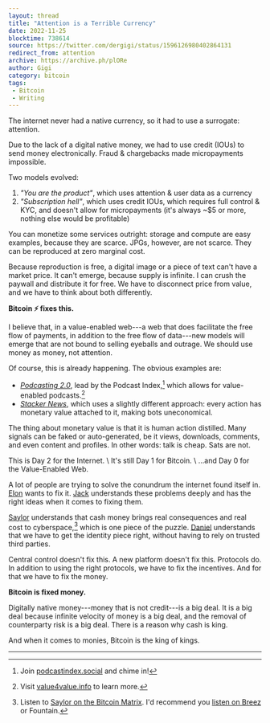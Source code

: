 ```yaml
---
layout: thread
title: "Attention is a Terrible Currency"
date: 2022-11-25
blocktime: 738614
source: https://twitter.com/dergigi/status/1596126980402864131
redirect_from: attention
archive: https://archive.ph/plORe
author: Gigi
category: bitcoin
tags:
 - Bitcoin
 - Writing
---
```


The internet never had a native currency, so it had to use a surrogate:
attention.

Due to the lack of a digital native money, we had to use credit (IOUs)
to send money electronically. Fraud & chargebacks made micropayments
impossible.

Two models evolved:

1. _\"You are the product\"_, which uses attention & user data as a currency
2. _\"Subscription hell\"_, which uses credit IOUs, which requires full control & KYC, and doesn\'t allow for micropayments (it\'s always \~\$5 or more, nothing else would be profitable)

You can monetize some services outright: storage and compute are easy
examples, because they are scarce. JPGs, however, are not scarce. They
can be reproduced at zero marginal cost.

Because reproduction is free, a digital image or a piece of text can\'t
have a market price. It can\'t emerge, because supply is infinite. I can
crush the paywall and distribute it for free. We have to disconnect
price from value, and we have to think about both differently.

**Bitcoin ⚡ fixes this.**

I believe that, in a value-enabled web---a web that does
facilitate the free flow of payments, in addition to the free flow of
data---new models will emerge that are not bound to selling eyeballs and
outrage. We should use money as money, not attention.

Of course, this is already happening. The obvious examples are:

- _[Podcasting 2.0](https://podcastindex.org)_, lead by the Podcast Index,[^fn-pis] which allows for value-enabled podcasts.[^fn-v4v]
- _[Stacker News](https://stacker.news/)_, which uses a slightly different approach: every action has monetary value attached to it, making bots uneconomical.

[^fn-pis]: Join [podcastindex.social](https://podcastindex.social) and chime in!

[^fn-v4v]: Visit [value4value.info](https://value4value.info/) to learn more.

The thing about monetary value is that it is human action distilled.
Many signals can be faked or auto-generated, be it views, downloads,
comments, and even content and profiles. In other words: talk is cheap.
Sats are not.

This is Day 2 for the Internet. \\
It\'s still Day 1 for Bitcoin. \\
\...and Day 0 for the Value-Enabled Web.

A lot of people are trying to solve the conundrum the internet found
itself in. [Elon](https://twitter.com/elonmusk) wants to fix it.
[Jack](https://twitter.com/jack)
understands these problems deeply and has the right ideas when it comes
to fixing them.

[Saylor](https://twitter.com/saylor) understands that cash money brings real
consequences and real cost to cyberspace,[^fn-cost] which is one piece of the
puzzle. [Daniel](https://twitter.com/csuwildcat) understands that we have to get the identity
piece right, without having to rely on trusted third parties.

[^fn-cost]: Listen to [Saylor on the Bitcoin Matrix](https://pod.link/1534519469/episode/54931b6a4142335fdc84ce249b59469a). I'd recommend you [listen on Breez](https://pod.link/1632017958/episode/4140110ced3524d74b9da3c914ddbb16) or Fountain.

Central control doesn\'t fix this. A new platform doesn\'t fix this.
Protocols do. In addition to using the right protocols, we have to fix
the incentives. And for that we have to fix the money.

**Bitcoin is fixed money.**

Digitally native money---money that is not credit---is a big deal. It is
a big deal because infinite velocity of money is a big deal, and the
removal of counterparty risk is a big deal. There is a reason why cash
is king.

And when it comes to monies,
Bitcoin
is the king of kings.

---
